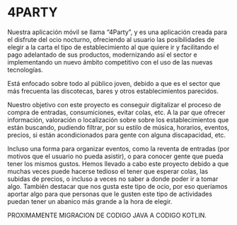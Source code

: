 # 4PARTY
Nuestra aplicación móvil se llama “4Party”, y es una aplicación creada para el disfrute
del ocio nocturno, ofreciendo al usuario las posibilidades de elegir a la carta el tipo de
establecimiento al que quiere ir y facilitando el pago adelantado de sus productos,
modernizando así el sector e implementando un nuevo ámbito competitivo con el uso
de las nuevas tecnologías.

Está enfocado sobre todo al público joven, debido a que es el sector que más frecuenta
las discotecas, bares y otros establecimientos parecidos.

Nuestro objetivo con este proyecto es conseguir digitalizar el proceso de compra de
entradas, consumiciones, evitar colas, etc. A la par que ofrecer información, valoración
o localización sobre sobre los establecimientos que están buscando, pudiendo filtrar,
por su estilo de música, horarios, eventos, precios, si están acondicionados para gente
con alguna discapacidad, etc.

Incluso una forma para organizar eventos, como la reventa de entradas (por motivos
que el usuario no pueda asistir), o para conocer gente que pueda tener los mismos
gustos.
Hemos llevado a cabo este proyecto debido a que muchas veces puede hacerse tedioso
el tener que esperar colas, las subidas de precios, o incluso a veces no saber a donde
poder ir a tomar algo.
También destacar que nos gusta este tipo de ocio, por eso queríamos aportar algo para
que personas que le gusten este tipo de actividades puedan tener un abanico más grande
a la hora de elegir.


PROXIMAMENTE MIGRACION DE CODIGO JAVA A CODIGO KOTLIN.
